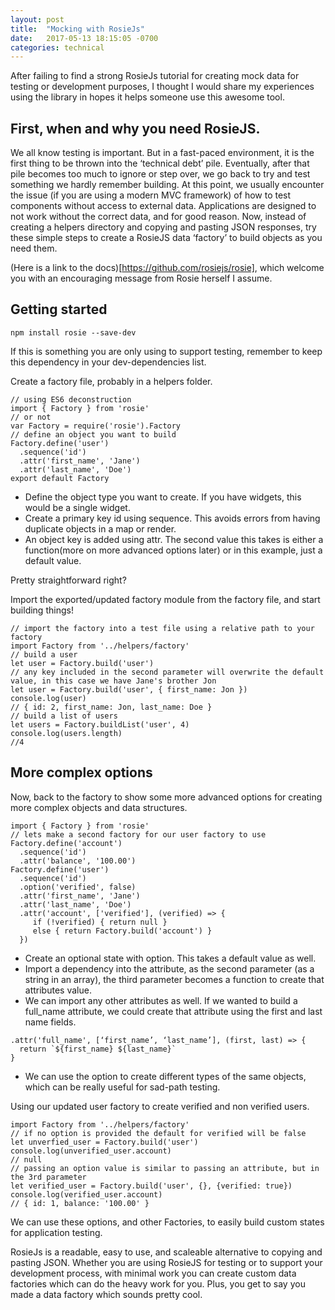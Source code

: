 ```yaml
---
layout: post
title:  "Mocking with RosieJs"
date:   2017-05-13 18:15:05 -0700
categories: technical
---
```

After failing to find a strong RosieJs tutorial for creating mock data for testing or development purposes, I thought I would share my experiences using the library in hopes it helps someone use this awesome tool.

## First, when and why you need RosieJS.

We all know testing is important. But in a fast-paced environment, it is the first thing to be thrown into the ‘technical debt’ pile. Eventually, after that pile becomes too much to ignore or step over, we go back to try and test something we hardly remember building. At this point, we usually encounter the issue (if you are using a modern MVC framework) of how to test components without access to external data. Applications are designed to not work without the correct data, and for good reason. Now, instead of creating a helpers directory and copying and pasting JSON responses, try these simple steps to create a RosieJS data ‘factory’ to build objects as you need them.

(Here is a link to the docs)[https://github.com/rosiejs/rosie], which welcome you with an encouraging message from Rosie herself I assume.

## Getting started

```
npm install rosie --save-dev
```

If this is something you are only using to support testing, remember to keep this dependency in your dev-dependencies list.

Create a factory file, probably in a helpers folder.

```
// using ES6 deconstruction
import { Factory } from 'rosie'
// or not
var Factory = require('rosie').Factory
// define an object you want to build
Factory.define('user')
  .sequence('id')
  .attr('first_name', 'Jane')
  .attr('last_name', 'Doe')
export default Factory
```

* Define the object type you want to create. If you have widgets, this would be a single widget.
* Create a primary key id using sequence. This avoids errors from having duplicate objects in a map or render.
* An object key is added using attr. The second value this takes is either a function(more on more advanced options later) or in this example, just a default value.

Pretty straightforward right?

Import the exported/updated factory module from the factory file, and start building things!

```
// import the factory into a test file using a relative path to your factory
import Factory from '../helpers/factory'
// build a user
let user = Factory.build('user')
// any key included in the second parameter will overwrite the default value, in this case we have Jane's brother Jon
let user = Factory.build('user', { first_name: Jon })
console.log(user)
// { id: 2, first_name: Jon, last_name: Doe }
// build a list of users
let users = Factory.buildList('user', 4)
console.log(users.length)
//4
```

## More complex options

Now, back to the factory to show some more advanced options for creating more complex objects and data structures.

```
import { Factory } from 'rosie'
// lets make a second factory for our user factory to use
Factory.define('account')
  .sequence('id')
  .attr('balance', '100.00')
Factory.define('user')
  .sequence('id')
  .option('verified', false)
  .attr('first_name', 'Jane')
  .attr('last_name', 'Doe')
  .attr('account', ['verified'], (verified) => {
     if (!verified) { return null }
     else { return Factory.build('account') }
  })
```

* Create an optional state with option. This takes a default value as well.
* Import a dependency into the attribute, as the second parameter (as a string in an array), the third parameter becomes a function to create that attributes value.
* We can import any other attributes as well. If we wanted to build a full_name attribute, we could create that attribute using the first and last name fields.
```
.attr('full_name', [‘first_name’, ‘last_name’], (first, last) => {
  return `${first_name} ${last_name}`
}
```
* We can use the option to create different types of the same objects, which can be really useful for sad-path testing.

Using our updated user factory to create verified and non verified users.

```
import Factory from '../helpers/factory'
// if no option is provided the default for verified will be false
let unverfied_user = Factory.build('user')
console.log(unverified_user.account)
// null
// passing an option value is similar to passing an attribute, but in the 3rd parameter
let verified_user = Factory.build('user', {}, {verified: true})
console.log(verified_user.account)
// { id: 1, balance: '100.00' }
```

We can use these options, and other Factories, to easily build custom states for application testing.

RosieJs is a readable, easy to use, and scaleable alternative to copying and pasting JSON. Whether you are using RosieJS for testing or to support your development process, with minimal work you can create custom data factories which can do the heavy work for you. Plus, you get to say you made a data factory which sounds pretty cool.
